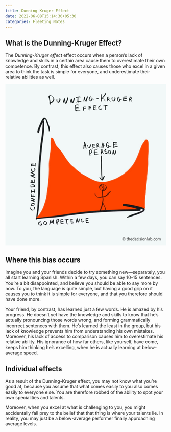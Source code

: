 ```yaml
---
title: Dunning Kruger Effect
date: 2022-06-08T15:14:30+05:30
categories: Fleeting Notes
---
```

## What is the Dunning-Kruger Effect?

The _Dunning-Kruger effect_ effect occurs when a person’s lack of knowledge and skills in a certain area cause them to overestimate their own competence. By contrast, this effect also causes those who excel in a given area to think the task is simple for everyone, and underestimate their relative abilities as well.

![[diagram]](diagram.png)

## Where this bias occurs

Imagine you and your friends decide to try something new—separately, you all start learning Spanish. Within a few days, you can say 10-15 sentences. You’re a bit disappointed, and believe you should be able to say more by now. To you, the language is quite simple, but having a good grip on it causes you to think it is simple for everyone, and that you therefore should have done more.

Your friend, by contrast, has learned just a few words. He is amazed by his progress. He doesn’t yet have the knowledge and skills to know that he’s actually pronouncing those words wrong, and forming grammatically incorrect sentences with them. He’s learned the least in the group, but his lack of knowledge prevents him from understanding his own mistakes. Moreover, his lack of access to comparison causes him to overestimate his relative ability. His ignorance of how far others, like yourself, have come, keeps him thinking he’s excelling, when he is actually learning at below-average speed.

## Individual effects

As a result of the Dunning-Kruger effect, you may not know what you’re good at, because you assume that what comes easily to you also comes easily to everyone else. You are therefore robbed of the ability to spot your own specialities and talents.

Moreover, when you excel at what is challenging to you, you might accidentally fall prey to the belief that that thing is where your talents lie. In reality, you may just be a below-average performer finally approaching average levels.